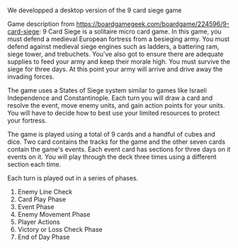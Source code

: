 We developped a desktop version of the 9 card siege game

Game description from https://boardgamegeek.com/boardgame/224596/9-card-siege:
9 Card Siege is a solitaire micro card game. In this game, you must defend a medieval European fortress from a besieging army. You must defend against medieval siege engines such as ladders, a battering ram, siege tower, and trebuchets. You've also got to ensure there are adequate supplies to feed your army and keep their morale high. You must survive the siege for three days. At this point your army will arrive and drive away the invading forces.

The game uses a States of Siege system similar to games like Israeli Independence and Constantinople. Each turn you will draw a card and resolve the event, move enemy units, and gain action points for your units. You will have to decide how to best use your limited resources to protect your fortress.

The game is played using a total of 9 cards and a handful of cubes and dice. Two card contains the tracks for the game and the other seven cards contain the game's events. Each event card has sections for three days on it events on it. You will play through the deck three times using a different section each time.

Each turn is played out in a series of phases.
1. Enemy Line Check
2. Card Play Phase
3. Event Phase
4. Enemy Movement Phase
5. Player Actions
6. Victory or Loss Check Phase
7. End of Day Phase
